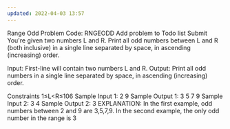```yaml
---
updated: 2022-04-03 13:57
---
```

Range Odd Problem Code: RNGEODD
Add problem to Todo list
Submit
You're given two numbers L and R. Print all odd numbers between L and R (both inclusive) in a single line separated by space, in ascending (increasing) order.

Input:
First-line will contain two numbers L and R.
Output:
Print all odd numbers in a single line separated by space, in ascending (increasing) order.

Constraints
1≤L<R≤106
Sample Input 1:
2 9
Sample Output 1:
3 5 7 9
Sample Input 2:
3 4
Sample Output 2:
3
EXPLANATION:
In the first example, odd numbers between 2 and 9 are 3,5,7,9.
In the second example, the only odd number in the range is 3